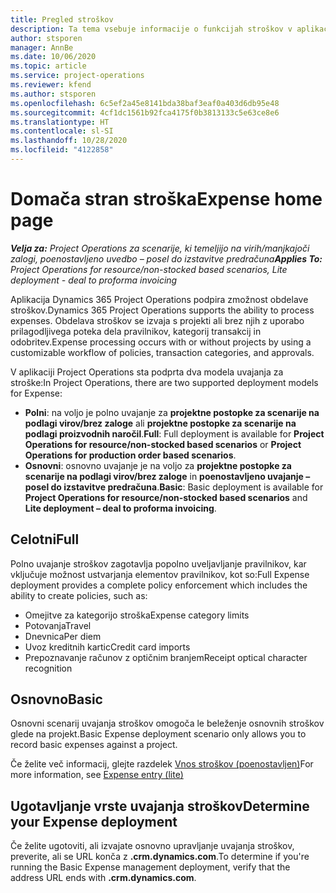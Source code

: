 ```yaml
---
title: Pregled stroškov
description: Ta tema vsebuje informacije o funkcijah stroškov v aplikaciji Project Operations.
author: stsporen
manager: AnnBe
ms.date: 10/06/2020
ms.topic: article
ms.service: project-operations
ms.reviewer: kfend
ms.author: stsporen
ms.openlocfilehash: 6c5ef2a45e8141bda38baf3eaf0a403d6db95e48
ms.sourcegitcommit: 4cf1dc1561b92fca4175f0b3813133c5e63ce8e6
ms.translationtype: HT
ms.contentlocale: sl-SI
ms.lasthandoff: 10/28/2020
ms.locfileid: "4122858"
---
```

# <a name="expense-home-page"></a><span data-ttu-id="16d42-103">Domača stran stroška</span><span class="sxs-lookup"><span data-stu-id="16d42-103">Expense home page</span></span>

<span data-ttu-id="16d42-104">_**Velja za:** Project Operations za scenarije, ki temeljijo na virih/manjkajoči zalogi, poenostavljeno uvedbo – posel do izstavitve predračuna_</span><span class="sxs-lookup"><span data-stu-id="16d42-104">_**Applies To:** Project Operations for resource/non-stocked based scenarios, Lite deployment - deal to proforma invoicing_</span></span>


<span data-ttu-id="16d42-105">Aplikacija Dynamics 365 Project Operations podpira zmožnost obdelave stroškov.</span><span class="sxs-lookup"><span data-stu-id="16d42-105">Dynamics 365 Project Operations supports the ability to process expenses.</span></span> <span data-ttu-id="16d42-106">Obdelava stroškov se izvaja s projekti ali brez njih z uporabo prilagodljivega poteka dela pravilnikov, kategorij transakcij in odobritev.</span><span class="sxs-lookup"><span data-stu-id="16d42-106">Expense processing occurs with or without projects by using a customizable workflow of policies, transaction categories, and approvals.</span></span>

<span data-ttu-id="16d42-107">V aplikaciji Project Operations sta podprta dva modela uvajanja za stroške:</span><span class="sxs-lookup"><span data-stu-id="16d42-107">In Project Operations, there are two supported deployment models for Expense:</span></span> 

- <span data-ttu-id="16d42-108">**Polni**: na voljo je polno uvajanje za **projektne postopke za scenarije na podlagi virov/brez zaloge** ali **projektne postopke za scenarije na podlagi proizvodnih naročil**.</span><span class="sxs-lookup"><span data-stu-id="16d42-108">**Full**: Full deployment is available for **Project Operations for resource/non-stocked based scenarios** or **Project Operations for production order based scenarios**.</span></span>
- <span data-ttu-id="16d42-109">**Osnovni**: osnovno uvajanje je na voljo za **projektne postopke za scenarije na podlagi virov/brez zaloge** in **poenostavljeno uvajanje – posel do izstavitve predračuna**.</span><span class="sxs-lookup"><span data-stu-id="16d42-109">**Basic**: Basic deployment is available for **Project Operations for resource/non-stocked based scenarios** and **Lite deployment – deal to proforma invoicing**.</span></span>

## <a name="full"></a><span data-ttu-id="16d42-110">Celotni</span><span class="sxs-lookup"><span data-stu-id="16d42-110">Full</span></span> 
<span data-ttu-id="16d42-111">Polno uvajanje stroškov zagotavlja popolno uveljavljanje pravilnikov, kar vključuje možnost ustvarjanja elementov pravilnikov, kot so:</span><span class="sxs-lookup"><span data-stu-id="16d42-111">Full Expense deployment provides a complete policy enforcement which includes the ability to create policies, such as:</span></span>

  - <span data-ttu-id="16d42-112">Omejitve za kategorijo stroška</span><span class="sxs-lookup"><span data-stu-id="16d42-112">Expense category limits</span></span>
  - <span data-ttu-id="16d42-113">Potovanja</span><span class="sxs-lookup"><span data-stu-id="16d42-113">Travel</span></span>
  - <span data-ttu-id="16d42-114">Dnevnica</span><span class="sxs-lookup"><span data-stu-id="16d42-114">Per diem</span></span>
  - <span data-ttu-id="16d42-115">Uvoz kreditnih kartic</span><span class="sxs-lookup"><span data-stu-id="16d42-115">Credit card imports</span></span>
  - <span data-ttu-id="16d42-116">Prepoznavanje računov z optičnim branjem</span><span class="sxs-lookup"><span data-stu-id="16d42-116">Receipt optical character recognition</span></span>

## <a name="basic"></a><span data-ttu-id="16d42-117">Osnovno</span><span class="sxs-lookup"><span data-stu-id="16d42-117">Basic</span></span> 
<span data-ttu-id="16d42-118">Osnovni scenarij uvajanja stroškov omogoča le beleženje osnovnih stroškov glede na projekt.</span><span class="sxs-lookup"><span data-stu-id="16d42-118">Basic Expense deployment scenario only allows you to record basic expenses against a project.</span></span> 

<span data-ttu-id="16d42-119">Če želite več informacij, glejte razdelek [Vnos stroškov (poenostavljen)](basic-expense.md)</span><span class="sxs-lookup"><span data-stu-id="16d42-119">For more information, see [Expense entry (lite)](basic-expense.md)</span></span>

## <a name="determine-your-expense-deployment"></a><span data-ttu-id="16d42-120">Ugotavljanje vrste uvajanja stroškov</span><span class="sxs-lookup"><span data-stu-id="16d42-120">Determine your Expense deployment</span></span>
<span data-ttu-id="16d42-121">Če želite ugotoviti, ali izvajate osnovno upravljanje uvajanja stroškov, preverite, ali se URL konča z **.crm.dynamics.com**.</span><span class="sxs-lookup"><span data-stu-id="16d42-121">To determine if you're running the Basic Expense management deployment, verify that the address URL ends with **.crm.dynamics.com**.</span></span> 
